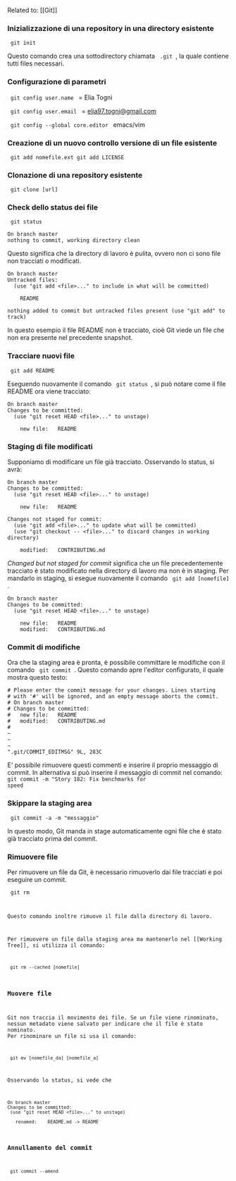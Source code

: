 Related to: [[Git]]

### Inizializzazione di una repository in una directory esistente

<code> git init </code>

Questo comando crea una sottodirectory chiamata <code> .git </code>, la quale contiene tutti files necessari.

### Configurazione di parametri

<code> git config user.name </code> = Elia Togni  

<code> git config user.email </code> = elia97.togni@gmail.com

<code> git config --global core.editor </code> emacs/vim

### Creazione di un nuovo controllo versione di un file esistente

<code> git add nomefile.ext
			   git add LICENSE
			   </code> 

### Clonazione di una repository esistente

<code> git clone [url] </code>

### Check dello status dei file

<code> git status </code>

```console
On branch master
nothing to commit, working directory clean
```

Questo significa che la directory di lavoro è pulita, ovvero non ci sono file non tracciati o modificati.

```console
On branch master
Untracked files:
  (use "git add <file>..." to include in what will be committed)

    README

nothing added to commit but untracked files present (use "git add" to track)
```

In questo esempio il file README non è tracciato, cioè Git viede un file che non era presente nel precedente snapshot.

### Tracciare nuovi file

<code> git add README </code>

Eseguendo nuovamente il comando <code> git status </code>, si può notare come il file README ora viene tracciato:

```console
On branch master
Changes to be committed:
  (use "git reset HEAD <file>..." to unstage)

    new file:   README
```

### Staging di file modificati

Supponiamo di modificare un file già tracciato. Osservando lo status, si avrà:

```console
On branch master
Changes to be committed:
  (use "git reset HEAD <file>..." to unstage)

    new file:   README

Changes not staged for commit:
  (use "git add <file>..." to update what will be committed)
  (use "git checkout -- <file>..." to discard changes in working directory)

    modified:   CONTRIBUTING.md
```

_Changed but not staged for commit_ significa che un file precedentemente tracciato è stato modificato nella directory di lavoro ma non è in staging. Per mandarlo in staging, si esegue nuovamente il comando <code> git add [nomefile] </code>.

```console
On branch master
Changes to be committed:
  (use "git reset HEAD <file>..." to unstage)

    new file:   README
    modified:   CONTRIBUTING.md
```

### Commit di modifiche

Ora che la staging area è pronta, è possibile committare le modifiche con il comando <code> git commit </code>.
Questo comando apre l'editor configurato, il quale mostra questo testo:

```
# Please enter the commit message for your changes. Lines starting
# with '#' will be ignored, and an empty message aborts the commit.
# On branch master
# Changes to be committed:
#	new file:   README
#	modified:   CONTRIBUTING.md
#
~
~
~
".git/COMMIT_EDITMSG" 9L, 283C
```

E' possibile rimuovere questi commenti e inserire il proprio messaggio di commit.
In alternativa si può inserire il messaggio di commit nel comando:
<code> git commit -m "Story 182: Fix benchmarks for speed </code>

### Skippare la staging area

<code> git commit -a -m "messaggio" </code>

 In questo modo, Git manda in stage automaticamente ogni file che è stato già tracciato prima del commit.
 
 ### Rimuovere file
 
 Per rimuovere un file da Git, è necessario rimuoverlo dai file tracciati e poi eseguire un commit. 
 
 <code> git rm </come>
 
 Questo comando inoltre rimuove il file dalla directory di lavoro.
 
 Per rimuovere un file dalla staging area ma mantenerlo nel [[Working Tree]], si utilizza il comando:
 
 <code> git rm --cached [nomefile] </code>
 
 ### Muovere file
 
 Git non traccia il movimento dei file. Se un file viene rinominato, nessun metadato viene salvato per indicare che il file è stato nominato. Per rinominare un file si usa il comando:
 
 <code> git mv [nomefile_da] [nomefile_a] </code>
 
 Osservando lo status, si vede che
 
 ```console
On branch master
Changes to be committed:
  (use "git reset HEAD <file>..." to unstage)

    renamed:    README.md -> README
```

### Annullamento del commit

<code> git commit --amend </code>
